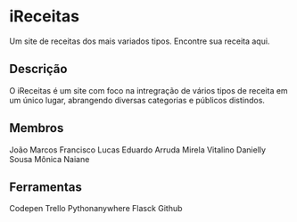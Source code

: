 # iReceitas

Um site de receitas dos mais variados tipos. Encontre sua receita aqui.

## Descrição

O iReceitas é um site com foco na intregração de vários tipos de receita em um único lugar, abrangendo diversas categorias e públicos distindos.

## Membros
João Marcos
Francisco Lucas
Eduardo Arruda
Mirela Vitalino
Danielly Sousa
Mônica Naiane

## Ferramentas

Codepen
Trello
Pythonanywhere 
Flasck
Github


